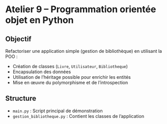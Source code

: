 # Atelier 9 – Programmation orientée objet en Python

## Objectif
Refactoriser une application simple (gestion de bibliothèque) en utilisant la POO :
- Création de classes (`Livre`, `Utilisateur`, `Bibliotheque`)
- Encapsulation des données
- Utilisation de l’héritage possible pour enrichir les entités
- Mise en œuvre du polymorphisme et de l’introspection

## Structure
- `main.py` : Script principal de démonstration
- `gestion_bibliotheque.py` : Contient les classes de l’application

